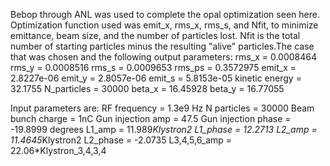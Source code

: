 Bebop through ANL was used to complete the opal optimization seen here. 
Optimization function used was emit_x, rms_x, rms_s, and Nfit, to minimize emittance, beam size, and the number of particles lost. Nfit is the total number of starting particles minus the resulting "alive" particles.The case that was chosen and the following output parameters:
rms_x = 0.0008464
rms_y = 0.0008516
rms_s = 0.0009653
rms_ps = 0.3572975
emit_x = 2.8227e-06
emit_y = 2.8057e-06
emit_s = 5.8153e-05
kinetic energy = 32.1755
N_particles = 30000
beta_x = 16.45928
beta_y = 16.77055

Input parameters are: 
RF frequency = 1.3e9 Hz
N particles = 30000
Beam bunch charge = 1nC
Gun injection amp = 47.5
Gun injection phase = -19.8999 degrees
L1_amp = 11.989*Klystron2
L1_phase = 12.2713
L2_amp = 11.4645*Klystron2
L2_phase = -2.0735
L3,4,5,6_amp = 22.06*Klystron_3,4,3,4

